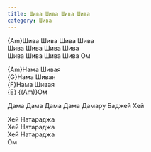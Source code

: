 ```yaml
---
title: Шива Шива Шива Шива
category: Шива
---
```

{Am}Шива Шива Шива Шива  
Шива Шива Шива Шива  
Шива Шива Шива Шива Ом

{Am}Нама Шивая  
{G}Нама Шивая  
{F}Нама Шивая  
{E} {(Am)}Ом

Дама Дама Дама Дама Дамару Баджей Хей

Хей Натараджа  
Хей Натараджа  
Хей Натараджа  
Ом
